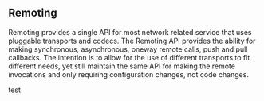 ## Remoting

Remoting provides a single API for most network related service that uses pluggable transports and codecs. The Remoting API provides the ability for making synchronous, asynchronous, oneway remote calls, push and pull callbacks. The intention is to allow for the use of different transports to fit different needs, yet still maintain the same API for making the remote invocations and only requiring configuration changes, not code changes.


test
